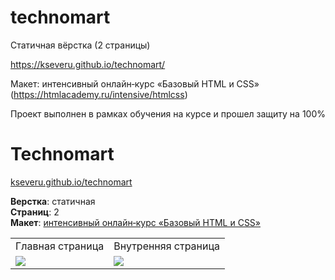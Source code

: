 # technomart
Статичная вёрстка (2 страницы)

https://kseveru.github.io/technomart/

Макет: интенсивный онлайн‑курс «Базовый HTML и CSS» (https://htmlacademy.ru/intensive/htmlcss)

Проект выполнен в рамках обучения на курсе и прошел защиту на 100%



# Technomart #

[kseveru.github.io/technomart](https://kseveru.github.io/technomart/ "Открыть проект")

**Верстка**: статичная  
**Страниц**: 2  
**Макет**: [интенсивный онлайн‑курс «Базовый HTML и CSS»](https://htmlacademy.ru/intensive/htmlcss)  
<table>
  <tr>
    <td>Главная страница</td>
    <td>Внутренняя страница</td>
  </tr>
  <tr>
    <td>
      <a href="https://kseveru.github.io/img/preview-technomart.png" title="Открыть макет">
        <img src="https://kseveru.github.io/img/preview-technomart-small.png">
      </a>
    </td>
    <td>
      <a href="https://kseveru.github.io/img/preview-technomart-catalog.png" title="Открыть макет">
        <img src="https://kseveru.github.io/img/preview-technomart-catalog-small.png">
      </a>
    </td>
  </tr>
</table>
